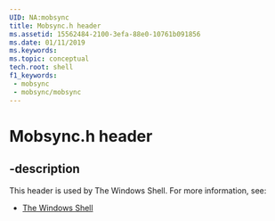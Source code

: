 ```yaml
---
UID: NA:mobsync
title: Mobsync.h header
ms.assetid: 15562484-2100-3efa-88e0-10761b091856
ms.date: 01/11/2019
ms.keywords: 
ms.topic: conceptual
tech.root: shell
f1_keywords:
 - mobsync
 - mobsync/mobsync
---
```


# Mobsync.h header


## -description

This header is used by The Windows Shell. For more information, see:

- [The Windows Shell](../_shell/index.md)

